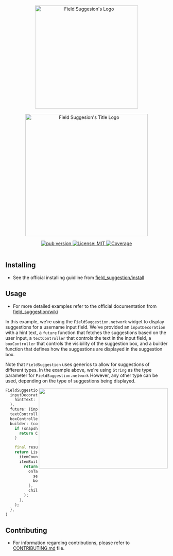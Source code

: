 <!--
LOGO: https://user-images.githubusercontent.com/59066341/137347177-c6800b7b-3725-4cdf-952d-e7f5bfdab0b1.png
TITLE LOGO: https://user-images.githubusercontent.com/59066341/137352996-0d132ee0-0fe3-42da-90c4-f477ffa91228.png
-->

<p align="center">
  <br>
  <img width="320" src="https://user-images.githubusercontent.com/59066341/137347177-c6800b7b-3725-4cdf-952d-e7f5bfdab0b1.png" alt="Field Suggesion's Logo">
  <br>
  <br>
  <img width="380" src="https://user-images.githubusercontent.com/59066341/137352996-0d132ee0-0fe3-42da-90c4-f477ffa91228.png" alt="Field Suggesion's Title Logo">
  <br>
</p>

 <p align="center">
  <div align="center">
  <a href="https://pub.dev/packages/field_suggestion">
    <img src="https://img.shields.io/pub/v/field_suggestion?color=blue"
      alt="pub version" />
  </a>
  <a href="https://github.com/theiskaa/field_suggestion/blob/develop/LICENSE">
    <img src="https://img.shields.io/badge/License-MIT-red.svg"
      alt="License: MIT" />
  </a>
  <a href="https://codecov.io/gh/theiskaa/field_suggestion">
    <img src="https://codecov.io/gh/theiskaa/field_suggestion/branch/develop/graph/badge.svg"
      alt="Coverage" />
  </a>
</div><br>

## Installing
- See the official installing guidline from [field_suggestion/install](https://github.com/theiskaa/field_suggestion/wiki/Installing)

## Usage

- For more detailed examples refer to the official documentation from [field_suggestion/wiki](https://github.com/theiskaa/field_suggestion/wiki)

In this example, we're using the `FieldSuggestion.network` widget to display suggestions for a username input field. We've provided an `inputDecoration` with a hint text, a `future` function that fetches the suggestions based on the user input, a `textController` that controls the text in the input field, a `boxController` that controls the visibility of the suggestion box, and a builder function that defines how the suggestions are displayed in the suggestion box.

Note that `FieldSuggestion` uses generics to allow for suggestions of different types. In the example above, we're using `String` as the type parameter for `FieldSuggestion.network` However, any other type can be used, depending on the type of suggestions being displayed.

<img align=right height=250px width=400px src="https://user-images.githubusercontent.com/59066341/220667553-d4d83c93-6e15-424c-b2d5-7a221f30069c.gif">

```dart
FieldSuggestion<String>.network(
  inputDecoration: InputDecoration(
    hintText: 'Username', // optional
  ),
  future: (input) => future.call(input),
  textController: controller,
  boxController: boxController, // optional
  builder: (context, snapshot) {
    if (snapshot.connectionState != ConnectionState.done) {
      return Center(child: CircularProgressIndicator());
    }

    final result = snapshot.data ?? [];
    return ListView.builder(
      itemCount: result.length,
      itemBuilder: (context, index) {
        return GestureDetector(
          onTap: () {
            setState(() => controller.text = result[index]);
            boxControllerNetwork.close?.call();
          },
          child: Card(child: ListTile(title: Text(result[index]))),
        );
      },
    );
  },
)
```

## Contributing
- For information regarding contributions, please refer to [CONTRIBUTING.md](https://github.com/theiskaa/field_suggestion/blob/develop/CONTRIBUTING.md) file.
